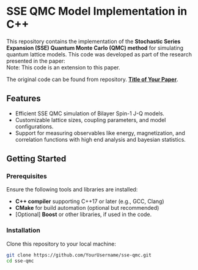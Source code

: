 # SSE QMC Model Implementation in C++

This repository contains the implementation of the **Stochastic Series Expansion (SSE) Quantum Monte Carlo (QMC) method** for simulating quantum lattice models. This code was developed as part of the research presented in the paper:  
Note: This code is an extension to this paper.

The original code can be found from repository.
**[Title of Your Paper](https://arxiv.org/abs/2307.14254)**.

## Features

- Efficient SSE QMC simulation of Bilayer Spin-1 J-Q models.
- Customizable lattice sizes, coupling parameters, and model configurations.
- Support for measuring observables like energy, magnetization, and correlation functions with high end analysis and bayesian statistics.

## Getting Started

### **Prerequisites**

Ensure the following tools and libraries are installed:

- **C++ compiler** supporting C++17 or later (e.g., GCC, Clang)
- **CMake** for build automation (optional but recommended)
- [Optional] **Boost** or other libraries, if used in the code.

### **Installation**

Clone this repository to your local machine:

```bash
git clone https://github.com/YourUsername/sse-qmc.git
cd sse-qmc
